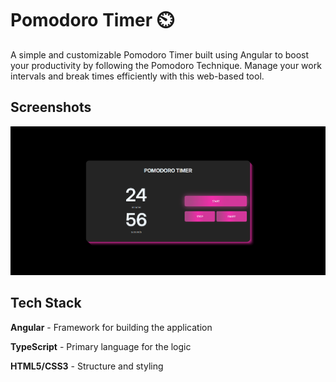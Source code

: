 
# Pomodoro Timer ⏲️

A simple and customizable Pomodoro Timer built using Angular to boost your productivity by following the Pomodoro Technique. Manage your work intervals and break times efficiently with this web-based tool.


## Screenshots

![Pomodoro Timer UI](assets/Screenshot%20.png)


## Tech Stack

**Angular** - Framework for building the application

**TypeScript** - Primary language for the logic

**HTML5/CSS3** - Structure and styling

